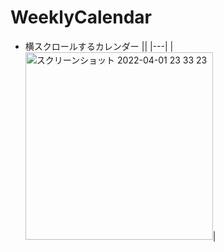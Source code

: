 # WeeklyCalendar
- 横スクロールするカレンダー
||
|---|
|<img width="300" alt="スクリーンショット 2022-04-01 23 33 23" src="https://user-images.githubusercontent.com/55319251/161286442-a54dfaf8-1495-4faa-90c8-95975cadbddb.png">|

